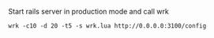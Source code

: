 Start rails server in production mode and call wrk
```shell
wrk -c10 -d 20 -t5 -s wrk.lua http://0.0.0.0:3100/config
```
